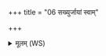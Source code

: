 +++
title = "06 सख्युर्जायां स्वाम्"

+++
<details><summary>मूलम् (WS)</summary>

सख्युर्जायां स्वां दासीं सूतिकां लोहितावतीमशुद्धां यदुपेयिम।  
अयं मा तस्मादोदनः पवित्रः पात्वंहसः ॥ ६ ॥
</details>